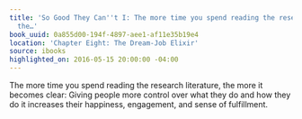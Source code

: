 ```yaml
---
title: 'So Good They Can''t I: The more time you spend reading the research literature,
  the…'
book_uuid: 0a855d00-194f-4897-aee1-af11e35b19e4
location: 'Chapter Eight: The Dream-Job Elixir'
source: ibooks
highlighted_on: 2016-05-15 20:00:00 -04:00
---
```


The more time you spend reading the research literature, the more it becomes clear: Giving people more control over what they do and how they do it increases their happiness, engagement, and sense of fulfillment.